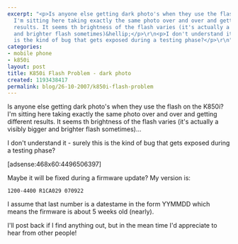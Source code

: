 ```yaml
---
excerpt: "<p>Is anyone else getting dark photo's when they use the flash on the K850i?
  I'm sitting here taking exactly the same photo over and over and getting different
  results. It seems th brightness of the flash varies (it's actually a visibly bigger
  and brighter flash sometimes)&hellip;</p>\r\n<p>I don't understand it - surely this
  is the kind of bug that gets exposed during a testing phase?</p>\r\n"
categories:
- mobile phone
- k850i
layout: post
title: K850i Flash Problem - dark photo
created: 1193438417
permalink: blog/26-10-2007/k850i-flash-problem
---
```

<p>Is anyone else getting dark photo's when they use the flash on the K850i? I'm sitting here taking exactly the same photo over and over and getting different results. It seems th brightness of the flash varies (it's actually a visibly bigger and brighter flash sometimes)&hellip;</p>
<p>I don't understand it - surely this is the kind of bug that gets exposed during a testing phase?</p>
<!--break-->
<p>[adsense:468x60:4496506397]</p>
<p>Maybe it will be fixed during a firmware update? My version is:</p>
<p><code>1200-4400 R1CA029 070922</code></p>
<p>I assume that last number is a datestame in the form YYMMDD which means the firmware is about 5 weeks old (nearly).</p>
<p>I'll post back if I find anything out, but in the mean time I'd appreciate to hear from other people!</p>

